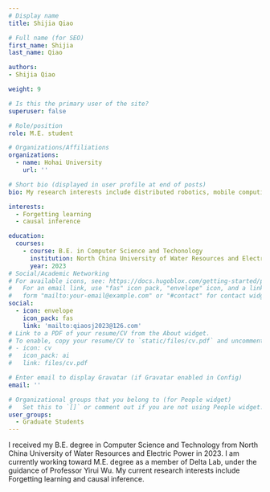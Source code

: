 ```yaml
---
# Display name
title: Shijia Qiao

# Full name (for SEO)
first_name: Shijia
last_name: Qiao

authors:
- Shijia Qiao

weight: 9

# Is this the primary user of the site?
superuser: false

# Role/position
role: M.E. student

# Organizations/Affiliations
organizations:
  - name: Hohai University
    url: ''

# Short bio (displayed in user profile at end of posts)
bio: My research interests include distributed robotics, mobile computing and programmable matter.

interests:
  - Forgetting learning
  - causal inference

education:
  courses:
    - course: B.E. in Computer Science and Techonology
      institution: North China University of Water Resources and Electric Power
      year: 2023
# Social/Academic Networking
# For available icons, see: https://docs.hugoblox.com/getting-started/page-builder/#icons
#   For an email link, use "fas" icon pack, "envelope" icon, and a link in the
#   form "mailto:your-email@example.com" or "#contact" for contact widget.
social:
  - icon: envelope
    icon_pack: fas
    link: 'mailto:qiaosj2023@126.com'
# Link to a PDF of your resume/CV from the About widget.
# To enable, copy your resume/CV to `static/files/cv.pdf` and uncomment the lines below.
# - icon: cv
#   icon_pack: ai
#   link: files/cv.pdf

# Enter email to display Gravatar (if Gravatar enabled in Config)
email: ''

# Organizational groups that you belong to (for People widget)
#   Set this to `[]` or comment out if you are not using People widget.
user_groups:
  - Graduate Students
---
```


I received my B.E. degree in Computer Science and Technology from North China University of Water Resources and Electric Power in 2023. I am currently working toward M.E. degree as a member of Delta Lab, under the guidance of Professor Yirui Wu. My current research interests include Forgetting learning and causal inference.
